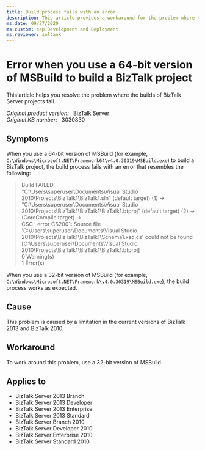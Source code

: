 ```yaml
---
title: Build process fails with an error
description: This article provides a workaround for the problem where the builds of BizTalk Server projects fail.
ms.date: 09/27/2020
ms.custom: sap:Development and Deployment
ms.reviewer: zoltank
---
```

# Error when you use a 64-bit version of MSBuild to build a BizTalk project

This article helps you resolve the problem where the builds of BizTalk Server projects fail.

_Original product version:_ &nbsp; BizTalk Server  
_Original KB number:_ &nbsp; 3030830

## Symptoms

When you use a 64-bit version of MSBuild (for example, `C:\Windows\Microsoft.NET\Framework64\v4.0.30319\MSBuild.exe`) to build a BizTalk project, the build process fails with an error that resembles the following:

> Build FAILED.  
"C:\Users\superuser\Documents\Visual Studio 2010\Projects\BizTalk1\BizTalk1.sln" (default target) (1) ->  
"C:\Users\superuser\Documents\Visual Studio 2010\Projects\BizTalk1\BizTalk1\BizTalk1.btproj" (default target) (2) ->(CoreCompile target) ->  
CSC : error CS2001: Source file 'C:\Users\superuser\Documents\Visual Studio 2010\Projects\BizTalk1\BizTalk1\Schema1.xsd.cs' could not be found [C:\Users\superuser\Documents\Visual Studio 2010\Projects\BizTalk1\BizTalk1\BizTalk1.btproj]  
0 Warning(s)  
1 Error(s)

When you use a 32-bit version of MSBuild (for example, `C:\Windows\Microsoft.NET\Framework\v4.0.30319\MSBuild.exe`), the build process works as expected.

## Cause

This problem is caused by a limitation in the current versions of BizTalk 2013 and BizTalk 2010.

## Workaround

To work around this problem, use a 32-bit version of MSBuild.

## Applies to

- BizTalk Server 2013 Branch
- BizTalk Server 2013 Developer
- BizTalk Server 2013 Enterprise
- BizTalk Server 2013 Standard
- BizTalk Server Branch 2010
- BizTalk Server Developer 2010
- BizTalk Server Enterprise 2010
- BizTalk Server Standard 2010
